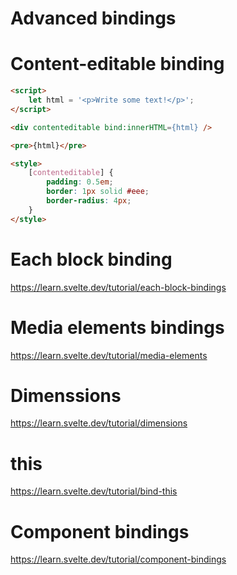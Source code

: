 # Advanced bindings

# Content-editable binding

```html
<script>
	let html = '<p>Write some text!</p>';
</script>

<div contenteditable bind:innerHTML={html} />

<pre>{html}</pre>

<style>
	[contenteditable] {
		padding: 0.5em;
		border: 1px solid #eee;
		border-radius: 4px;
	}
</style>

```

# Each block binding

<https://learn.svelte.dev/tutorial/each-block-bindings>

# Media elements bindings

<https://learn.svelte.dev/tutorial/media-elements>

# Dimenssions

<https://learn.svelte.dev/tutorial/dimensions>

# this

<https://learn.svelte.dev/tutorial/bind-this>

# Component bindings

<https://learn.svelte.dev/tutorial/component-bindings>

